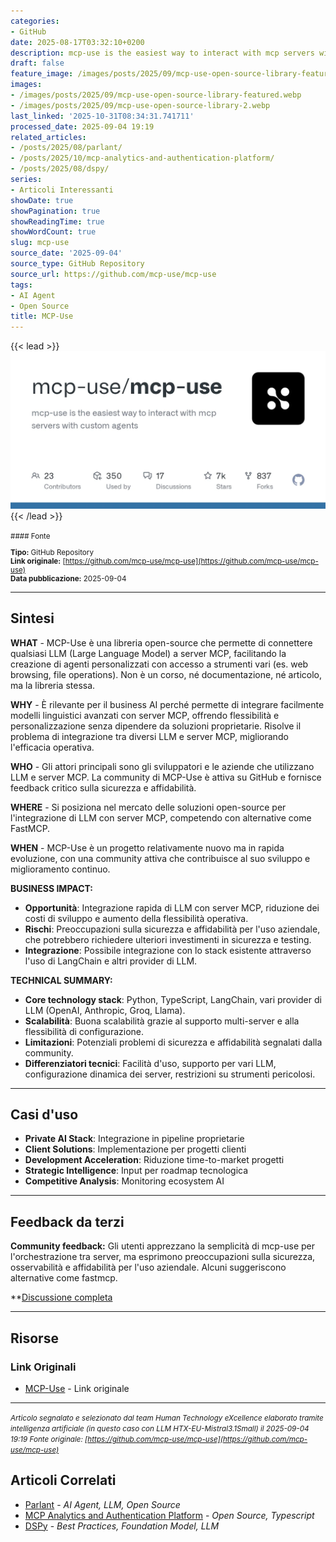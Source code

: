 ```yaml
---
categories:
- GitHub
date: 2025-08-17T03:32:10+0200
description: mcp-use is the easiest way to interact with mcp servers with custom agents
draft: false
feature_image: /images/posts/2025/09/mcp-use-open-source-library-featured.webp
images:
- /images/posts/2025/09/mcp-use-open-source-library-featured.webp
- /images/posts/2025/09/mcp-use-open-source-library-2.webp
last_linked: '2025-10-31T08:34:31.741711'
processed_date: 2025-09-04 19:19
related_articles:
- /posts/2025/08/parlant/
- /posts/2025/10/mcp-analytics-and-authentication-platform/
- /posts/2025/08/dspy/
series:
- Articoli Interessanti
showDate: true
showPagination: true
showReadingTime: true
showWordCount: true
slug: mcp-use
source_date: '2025-09-04'
source_type: GitHub Repository
source_url: https://github.com/mcp-use/mcp-use
tags:
- AI Agent
- Open Source
title: MCP-Use
---
```


{{< lead >}}
![Featured image](/images/posts/2025/09/mcp-use-open-source-library-featured.webp)
{{< /lead >}}

<small>
#### Fonte

**Tipo:** GitHub Repository  
**Link originale:** [https://github.com/mcp-use/mcp-use](https://github.com/mcp-use/mcp-use)  
**Data pubblicazione:** 2025-09-04

</small>

---

## Sintesi

**WHAT** - MCP-Use è una libreria open-source che permette di connettere qualsiasi LLM (Large Language Model) a server MCP, facilitando la creazione di agenti personalizzati con accesso a strumenti vari (es. web browsing, file operations). Non è un corso, né documentazione, né articolo, ma la libreria stessa.

**WHY** - È rilevante per il business AI perché permette di integrare facilmente modelli linguistici avanzati con server MCP, offrendo flessibilità e personalizzazione senza dipendere da soluzioni proprietarie. Risolve il problema di integrazione tra diversi LLM e server MCP, migliorando l'efficacia operativa.

**WHO** - Gli attori principali sono gli sviluppatori e le aziende che utilizzano LLM e server MCP. La community di MCP-Use è attiva su GitHub e fornisce feedback critico sulla sicurezza e affidabilità.

**WHERE** - Si posiziona nel mercato delle soluzioni open-source per l'integrazione di LLM con server MCP, competendo con alternative come FastMCP.

**WHEN** - MCP-Use è un progetto relativamente nuovo ma in rapida evoluzione, con una community attiva che contribuisce al suo sviluppo e miglioramento continuo.

**BUSINESS IMPACT:**
- **Opportunità**: Integrazione rapida di LLM con server MCP, riduzione dei costi di sviluppo e aumento della flessibilità operativa.
- **Rischi**: Preoccupazioni sulla sicurezza e affidabilità per l'uso aziendale, che potrebbero richiedere ulteriori investimenti in sicurezza e testing.
- **Integrazione**: Possibile integrazione con lo stack esistente attraverso l'uso di LangChain e altri provider di LLM.

**TECHNICAL SUMMARY:**
- **Core technology stack**: Python, TypeScript, LangChain, vari provider di LLM (OpenAI, Anthropic, Groq, Llama).
- **Scalabilità**: Buona scalabilità grazie al supporto multi-server e alla flessibilità di configurazione.
- **Limitazioni**: Potenziali problemi di sicurezza e affidabilità segnalati dalla community.
- **Differenziatori tecnici**: Facilità d'uso, supporto per vari LLM, configurazione dinamica dei server, restrizioni su strumenti pericolosi.

---

## Casi d'uso

- **Private AI Stack**: Integrazione in pipeline proprietarie
- **Client Solutions**: Implementazione per progetti clienti
- **Development Acceleration**: Riduzione time-to-market progetti
- **Strategic Intelligence**: Input per roadmap tecnologica
- **Competitive Analysis**: Monitoring ecosystem AI

---

## Feedback da terzi

**Community feedback:** Gli utenti apprezzano la semplicità di mcp-use per l'orchestrazione tra server, ma esprimono preoccupazioni sulla sicurezza, osservabilità e affidabilità per l'uso aziendale. Alcuni suggeriscono alternative come fastmcp.

**[Discussione completa](https://github.com/mcp-use/mcp-use)

---


## Risorse

### Link Originali
- [MCP-Use](https://github.com/mcp-use/mcp-use) - Link originale


---

*<small>Articolo segnalato e selezionato dal team Human Technology eXcellence elaborato tramite intelligenza artificiale (in questo caso con LLM HTX-EU-Mistral3.1Small) il 2025-09-04 19:19
Fonte originale: [https://github.com/mcp-use/mcp-use](https://github.com/mcp-use/mcp-use)</small>*

## Articoli Correlati

- [Parlant](/posts/2025/08/parlant/) - *AI Agent, LLM, Open Source*
- [MCP Analytics and Authentication Platform](/posts/2025/10/mcp-analytics-and-authentication-platform/) - *Open Source, Typescript*
- [DSPy](/posts/2025/08/dspy/) - *Best Practices, Foundation Model, LLM*